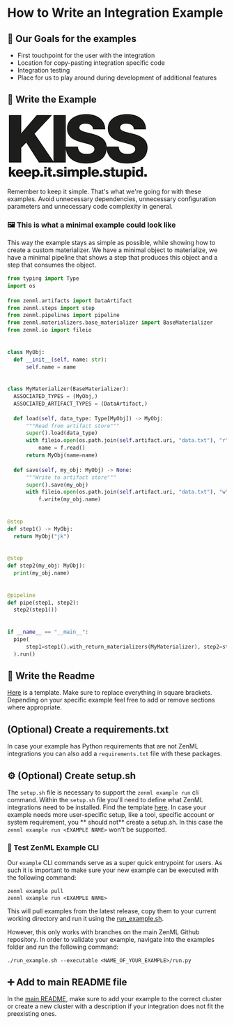 # How to Write an Integration Example

## 🥅 Our Goals for the examples

- First touchpoint for the user with the integration
- Location for copy-pasting integration specific code
- Integration testing
- Place for us to play around during development of additional features

## 📝 Write the Example

![KISS](assets/KISS.png)

Remember to keep it simple. That's what we're going for with these examples.
Avoid unnecessary dependencies, unnecessary configuration parameters and
unnecessary code complexity in general.

### 🖼 This is what a minimal example could look like

This way the example stays as simple as possible, while showing how to create a
custom materializer. We have a minimal object
to materialize, we have a minimal pipeline that shows a step that produces this
object and a step that consumes the
object.

  ```python
from typing import Type
import os

from zenml.artifacts import DataArtifact
from zenml.steps import step
from zenml.pipelines import pipeline
from zenml.materializers.base_materializer import BaseMaterializer
from zenml.io import fileio


class MyObj:
    def __init__(self, name: str):
        self.name = name


class MyMaterializer(BaseMaterializer):
    ASSOCIATED_TYPES = (MyObj,)
    ASSOCIATED_ARTIFACT_TYPES = (DataArtifact,)

    def load(self, data_type: Type[MyObj]) -> MyObj:
        """Read from artifact store"""
        super().load(data_type)
        with fileio.open(os.path.join(self.artifact.uri, "data.txt"), "r") as f:
            name = f.read()
        return MyObj(name=name)

    def save(self, my_obj: MyObj) -> None:
        """Write to artifact store"""
        super().save(my_obj)
        with fileio.open(os.path.join(self.artifact.uri, "data.txt"), "w") as f:
            f.write(my_obj.name)


@step
def step1() -> MyObj:
    return MyObj("jk")


@step
def step2(my_obj: MyObj):
    print(my_obj.name)


@pipeline
def pipe(step1, step2):
    step2(step1())


if __name__ == "__main__":
    pipe(
        step1=step1().with_return_materializers(MyMaterializer), step2=step2()
    ).run()
  ```

## 📰 Write the Readme

[Here](template_README.md) is a template. Make sure to replace everything in
square brackets. Depending on your specific
example feel free to add or remove sections where appropriate.

## (Optional) Create a requirements.txt

In case your example has Python requirements that are not ZenML integrations you
can also add a `requirements.txt`
file with these packages.

## ⚙️ (Optional) Create setup.sh

The `setup.sh` file is necessary to support the `zenml example run` cli command.
Within the `setup.sh` file you'll need to define what
ZenML integrations need to be installed. Find the
template [here](template_setup.sh). In case your example needs more
user-specific setup, like a tool, specific account or system requirement, you **
should not** create a setup.sh. In this
case the `zenml example run <EXAMPLE NAME>` won't be supported.

### 🧪 Test ZenML Example CLI

Our `example` CLI commands serve as a super quick entrypoint for users. As such
it is important to make sure your new
example can be executed with the following command:

```shell
zenml example pull
zenml example run <EXAMPLE NAME>
```

This will pull examples from the latest release, copy them to your current
working directory and run it using the
[run_example.sh](../run_example.sh).

However, this only works with branches on the main ZenML Github repository. In
order to validate your example, navigate
into the examples folder and run the following command:

```shell
./run_example.sh --executable <NAME_OF_YOUR_EXAMPLE>/run.py
```

## ➕ Add to main README file

In the [main README](../README.md), make sure to add your example to the correct
cluster or create a new cluster with a
description if your integration does not fit the preexisting ones.
